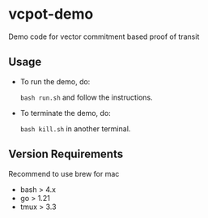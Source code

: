 # vcpot-demo
Demo code for vector commitment based proof of transit

## Usage

- To run the demo, do: 

    `bash run.sh` and follow the instructions.

- To terminate the demo, do: 

    `bash kill.sh` in another terminal.

## Version Requirements
Recommend to use brew for mac
- bash > 4.x
- go > 1.21
- tmux > 3.3